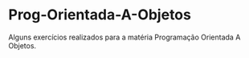 # Prog-Orientada-A-Objetos
Alguns exercícios realizados para a matéria Programação Orientada A Objetos.
